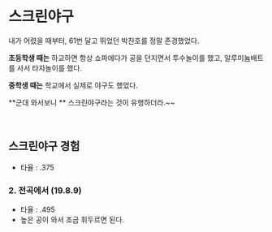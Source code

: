 # 스크린야구

 내가 어렸을 때부터, 61번 달고 뛰었던 박찬호를 정말 존경했었다.   

**초등학생 때는** 하교하면 항상  쇼파에다가 공을 던지면서 투수놀이를 했고, 알루미늄배트를 사서 타자놀이를 했다.      

**중학생 때는** 학교에서 실제로 야구도 했었다.  

**군대 와서보니 ** 스크린야구라는 것이 유행하더라.~~  

​    

## 스크린야구 경험

- 타율 : .375 

### 2. 전곡에서 (19.8.9)

- 타율 : .495
- 높은 공이 와서 조금 휘두르면 된다.
